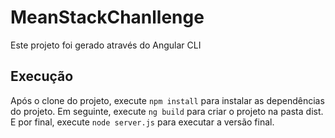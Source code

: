 # MeanStackChanllenge

Este projeto foi gerado através do Angular CLI

## Execução

Após o clone do projeto, execute `npm install` para instalar as dependências do projeto.
Em seguinte, execute `ng build` para criar o projeto na pasta dist.
E por final, execute `node server.js` para executar a versão final.